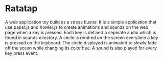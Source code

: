 # Ratatap


A web application toy build as a stress buster. It is a simple application that use paper.js and howler.js to create animations and sounds on the web page when a key is pressed. Each key is defined a seperate audio which is found in sounds directory. A circle is rendred on the screen everytime a key is pressed on the keyboard. The circle displayed is animated to slowly fade off the sceen while changing its color hue. A sound is also played for every key press event.
